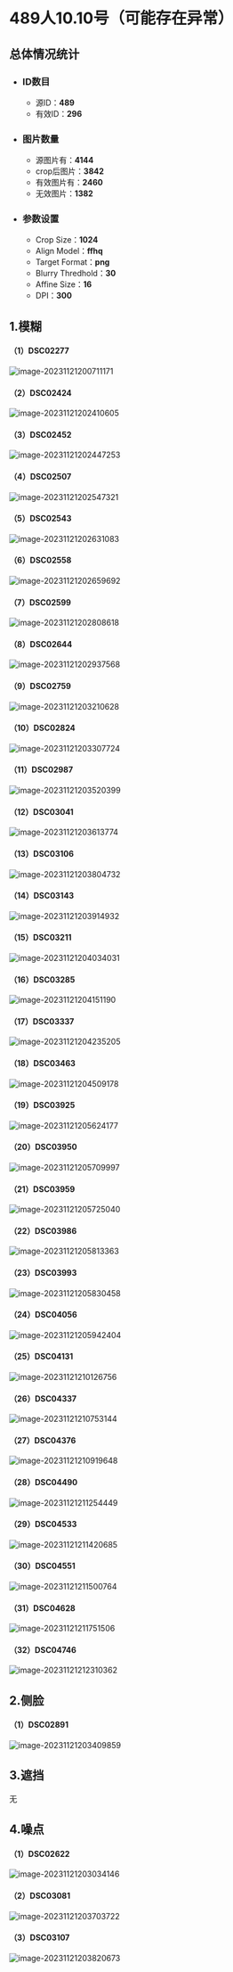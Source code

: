 # 489人10.10号（可能存在异常）

## 总体情况统计

+ ### ID数目

  + 源ID：**489**
  + 有效ID：**296**

+ ### 图片数量

  + 源图片有：**4144**
  + crop后图片：**3842**
  + 有效图片有：**2460**
  + 无效图片：**1382**

+ ### 参数设置

  + Crop Size：**1024**
  + Align Model：**ffhq**
  + Target Format：**png**
  + Blurry Thredhold：**30**
  + Affine Size：**16**
  + DPI：**300**



## 1.模糊

#### （1）DSC02277

![image-20231121200711171](images/image-20231121200711171.png)

#### （2）DSC02424

![image-20231121202410605](images/image-20231121202410605.png)

#### （3）DSC02452

![image-20231121202447253](images/image-20231121202447253.png)

#### （4）DSC02507

![image-20231121202547321](images/image-20231121202547321.png)

#### （5）DSC02543

![image-20231121202631083](images/image-20231121202631083.png)

#### （6）DSC02558

![image-20231121202659692](images/image-20231121202659692.png)

#### （7）DSC02599

![image-20231121202808618](images/image-20231121202808618.png)

#### （8）DSC02644

![image-20231121202937568](images/image-20231121202937568.png)

#### （9）DSC02759

![image-20231121203210628](images/image-20231121203210628.png)

#### （10）DSC02824

![image-20231121203307724](images/image-20231121203307724.png)

#### （11）DSC02987

![image-20231121203520399](images/image-20231121203520399.png)

#### （12）DSC03041

![image-20231121203613774](images/image-20231121203613774.png)

#### （13）DSC03106

![image-20231121203804732](images/image-20231121203804732.png)

#### （14）DSC03143

![image-20231121203914932](images/image-20231121203914932.png)

#### （15）DSC03211

![image-20231121204034031](images/image-20231121204034031.png)

#### （16）DSC03285

![image-20231121204151190](images/image-20231121204151190.png)

#### （17）DSC03337

![image-20231121204235205](images/image-20231121204235205.png)

#### （18）DSC03463

![image-20231121204509178](images/image-20231121204509178.png)

#### （19）DSC03925

![image-20231121205624177](images/image-20231121205624177.png)

#### （20）DSC03950

![image-20231121205709997](images/image-20231121205709997.png)

#### （21）DSC03959

![image-20231121205725040](images/image-20231121205725040.png)

#### （22）DSC03986

![image-20231121205813363](images/image-20231121205813363.png)

#### （23）DSC03993

![image-20231121205830458](images/image-20231121205830458.png)

#### （24）DSC04056

![image-20231121205942404](images/image-20231121205942404.png)

#### （25）DSC04131

![image-20231121210126756](images/image-20231121210126756.png)

#### （26）DSC04337

![image-20231121210753144](images/image-20231121210753144.png)

#### （27）DSC04376

![image-20231121210919648](images/image-20231121210919648.png)

#### （28）DSC04490

![image-20231121211254449](images/image-20231121211254449.png)

#### （29）DSC04533

![image-20231121211420685](images/image-20231121211420685.png)

#### （30）DSC04551

![image-20231121211500764](images/image-20231121211500764.png)

#### （31）DSC04628

![image-20231121211751506](images/image-20231121211751506.png)

#### （32）DSC04746

![image-20231121212310362](images/image-20231121212310362.png)

## 2.侧脸

#### （1）DSC02891

![image-20231121203409859](images/image-20231121203409859.png)

## 3.遮挡

无

## 4.噪点

#### （1）DSC02622

![image-20231121203034146](images/image-20231121203034146.png)

#### （2）DSC03081

![image-20231121203703722](images/image-20231121203703722.png)

#### （3）DSC03107

![image-20231121203820673](images/image-20231121203820673.png)